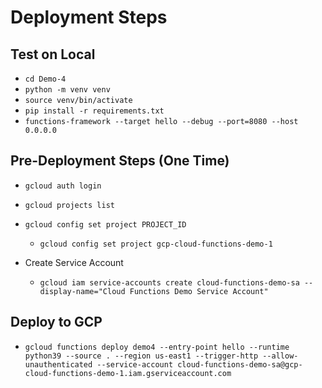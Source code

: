 # Deployment Steps

## Test on Local

- `cd Demo-4`
- `python -m venv venv`
- `source venv/bin/activate`
- `pip install -r requirements.txt`
- `functions-framework --target hello --debug --port=8080 --host 0.0.0.0`

## Pre-Deployment Steps (One Time)

- `gcloud auth login`

- `gcloud projects list`

- `gcloud config set project PROJECT_ID`

  - `gcloud config set project gcp-cloud-functions-demo-1`

- Create Service Account
  - `gcloud iam service-accounts create cloud-functions-demo-sa --display-name="Cloud Functions Demo Service Account"`

## Deploy to GCP

- `gcloud functions deploy demo4 --entry-point hello --runtime python39 --source . --region us-east1 --trigger-http --allow-unauthenticated --service-account cloud-functions-demo-sa@gcp-cloud-functions-demo-1.iam.gserviceaccount.com`
